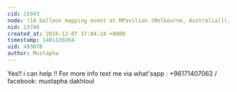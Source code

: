 ```yaml
---
cid: 15943
node: ![A balloon mapping event at MPavilion (Melbourne, Australia)](../notes/AssemblePapers/12-06-2016/a-balloon-mapping-event-at-mpavilion-melbourne-australia)
nid: 13748
created_at: 2016-12-07 17:04:24 +0000
timestamp: 1481130264
uid: 493078
author: Mustapha
---
```


Yes!! i can help !! For more info text me via what'sapp : +96171407062 / facebook: mustapha dakhloul 